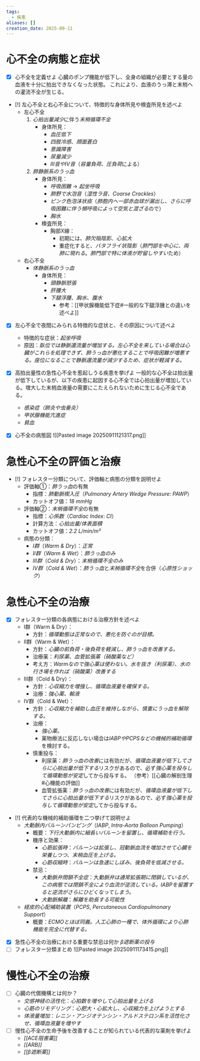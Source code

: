 ```yaml
---
tags:
  - 疾患
aliases: []
creation_date: 2025-09-11
---
```

# 心不全の病態と症状
- [x] 心不全を定義せよ
	心臓のポンプ機能が低下し、全身の組織が必要とする量の血液を十分に拍出できなくなった状態。 これにより、血液のうっ滞と末梢への灌流不全が生じる。

- [!]  左心不全と右心不全について、特徴的な身体所見や検査所見を述べよ
	- 左心不全
		1. *心拍出量減少*に伴う*末梢循環不全*
			- 身体所見：
				- *血圧低下*
				- *四肢冷感*、*顔面蒼白*
				- *意識障害*
				- *尿量減少*
				- *III音やIV音*（*容量負荷、圧負荷*による）
		2. *肺静脈系のうっ血*
			- 身体所見：
				- *呼吸困難* → *起坐呼吸*
				- *肺野で水泡音*（*湿性ラ音*、*Coarse Crackles*）
				- *ピンク色泡沫状痰*（*肺胞内へ一部赤血球が漏出し、さらに呼吸困難に伴う頻呼吸によって空気と混ざる*ので）
				- *胸水*
			- 検査所見：
				- 胸部X線：
					- 初期には、*肺欠陥陰影*、*心拡大*
					- 重症化すると、*バタフライ状陰影*（*肺門部を中心に、両肺に現れる*。*肺門部で特に体液が貯留しやすい*ため）
	- 右心不全
		- *体静脈系のうっ血*
			- 身体所見：
				- *頸静脈怒張*
				- *肝腫大*
				- *下腿浮腫、胸水、腹水*
					- 参考：[[甲状腺機能低下症#一般的な下腿浮腫との違いを述べよ]]
- [x]  左心不全で夜間にみられる特徴的な症状と、その原因について述べよ
	- 特徴的な症状：*起坐呼吸*
	- 原因：*臥位では静脈還流量が増加する。左心不全を来している場合は心臓がこれらを処理できず、肺うっ血が悪化することで呼吸困難が増悪する。座位になることで静脈還流量が減少するため、症状が軽減する。*

- [x]  高拍出量性の急性心不全を惹起しうる疾患を挙げよ
	一般的な心不全は拍出量が低下しているが、以下の疾患に起因する心不全では心拍出量が増加している。増大した末梢血液量の需要にこたえられないために生じる心不全である。
	- *感染症（肺炎や虫垂炎）*
	- *甲状腺機能亢進症*
	- *貧血*
- [x]  心不全の病態図
![[Pasted image 20250911121317.png]]
# 急性心不全の評価と治療
- [!]  フォレスター分類について、評価軸と病態の分類を説明せよ
	- 評価軸①：*肺うっ血*の有無
		- 指標：*肺動脈楔入圧*（*Pulmonary Artery Wedge Pressure*: *PAWP*）
		- カットオフ値：*18 mmHg*
	- 評価軸②：*末梢循環不全*の有無
		- 指標：*心係数*（*Cardiac Index*: *CI*）
		- 計算方法：*心拍出量/体表面積*
		- カットオフ値：*2.2 L/min/m²*
	- 病態の分類：
		- *I群*（*Warm & Dry*）：*正常*
		- *II群*（*Warm & Wet*）：*肺うっ血のみ*
		- *III群*（*Cold & Dry*）：*末梢循環不全のみ*
		- *IV群*（*Cold & Wet*）：*肺うっ血*と*末梢循環不全*を合併（*心原性ショック*）
# 急性心不全の治療
- [x]  フォレスター分類の各病態における治療方針を述べよ
	- I群（Warm & Dry）：
		- 方針：*循環動態は正常なので、悪化を防ぐのが目標。*
	- II群（Warm & Wet）：
		- 方針：*心臓の前負荷・後負荷を軽減し、肺うっ血を改善する。*
		- 治療薬：*利尿薬、血管拡張薬（硝酸薬など）*
		- 考え方：*Warmなので強心薬は使わない。水を抜き（利尿薬）、水の行き場を作れば（硝酸薬）改善する*
	- III群（Cold & Dry）：
		- 方針：*心収縮力を増強し、循環血液量を確保する。*
		- 治療：*強心薬、輸液*
	- IV群（Cold & Wet）：
		- 方針：*心収縮力を補助し血圧を維持しながら、慎重にうっ血を解除する。*
		- 治療：
			- *強心薬。*
			- 薬物療法に反応しない場合は*IABPやPCPSなどの機械的補助循環*を検討する。
		- 慎重投与：
			- 利尿薬：*肺うっ血の改善*には有効だが、*循環血液量が低下してさらに心拍出量が低下する*リスクがあるので、必ず*強心薬を投与して循環動態が安定*してから投与する。
			  （参考）[[心臓の解剖生理#心機能の評価]]
			- 血管拡張薬：*肺うっ血の改善*には有効だが、*循環血液量が低下してさらに心拍出量が低下する*リスクがあるので、必ず*強心薬を投与して循環動態が安定*してから投与する。
- [!]  代表的な機械的補助循環を二つ挙げて説明せよ
	- *大動脈内バルーンパンピング*（*IABP*, *Intra-Aorta Balloon Pumping*）
		- 概要：*下行大動脈内に細長いバルーンを留置し、循環補助を行う。*
		- 機序と効果：
			- *心筋拡張時*：*バルーンは拡張し、冠動脈血流を増加させて心臓を栄養しつつ、末梢血圧を上げる。*
			- *心筋収縮時*：*バルーンは急速にしぼみ、後負荷を低減させる。*
		- 禁忌：
			- *大動脈弁閉鎖不全症*：大*動脈弁は通常拡張期に閉鎖しているが、この病態では閉鎖不全により血流が逆流している。IABPを留置すると逆流がさらにひどくなってしまう。*
			- *大動脈解離*：*解離を助長する可能性*
	- *経皮的心配補助装置*（*PCPS*, *Percutaneous Cardiopulmonary Support*）
		- 概要：*ECMOとほぼ同義。人工心肺の一種で、体外循環により心肺機能を完全に代替する。*
- [x]  急性心不全の治療における重要な禁忌は何か
	*β遮断薬の投与*
- [ ]  フォレスター分類まとめ
![[Pasted image 20250911173415.png]]
# 慢性心不全の治療
- [ ]  心臓の代償機構とは何か？
	- *交感神経の活性化*：*心拍数を増やして心拍出量を上げる*
	- *心筋のリモデリング*：*心肥大・心拡大し、心収縮力を上げようとする*
	- *体液量増加*：*レニン・アンジオテンシン・アルドステロン系を活性化させ、循環血液量を増やす*
- [ ]  慢性心不全の生命予後を改善することが知られている代表的な薬剤を挙げよ
	- *[[ACE阻害薬]]*
	- *[[ARB]]*
	- *[[β遮断薬]]*